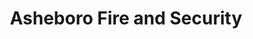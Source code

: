 ---
title: "Asheboro Fire and Security"
url: /asheboro/asheboro-fire-and-security/
shop: Sicherheit
---